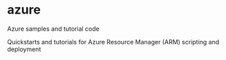 # azure
Azure samples and tutorial code

Quickstarts and tutorials for Azure Resource Manager (ARM) scripting and deployment
